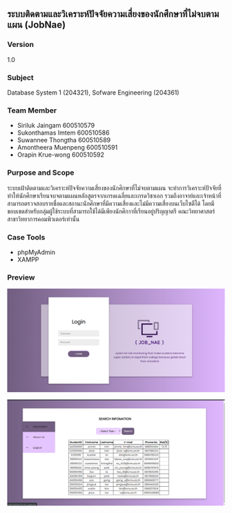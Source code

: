 ## ระบบติดตามและวิเคราะห์ปัจจัยความเสี่ยงของนักศึกษาที่ไม่จบตามแผน (JobNae)
### Version 
1.0 

###  Subject
Database System 1 (204321), Sofware Engineering (204361)

### Team Member
- Siriluk Jaingam 600510579
- Sukonthamas Imtem 600510586
- Suwannee Thongtha 600510589
- Amontheera Muenpeng 600510591
- Orapin Krue-wong  600510592

### Purpose and Scope
ระบบเฝ้าติดตามและวิเคราะห์ปัจจัยความเสี่ยงของนักศึกษาที่ไม่จบตามแผน จะทำการวิเคราะห์ปัจจัยที่ทำให้นักศึกษาเรียนจบจตามแผนหลักสูตรจากเกรดเฉลี่ยและเกรดวิชาเอก รวมถึงอาจาย์และเจ้าหน้าที่สามารถตรวจสอบรายชื่อและสถานะนักศึกษาที่มีความเสี่ยงและไม่มีความเสี่ยงบนเว็บไซตืได้ โดยมีขอบเขตสำหรับกลุ่มผู้ใช้ระบบที่สามารถใช้ได้มีเพียงนักศึกาาที่เรียนอยู่ปริญญาตรี คณะวิทยาศาสตร์ สาขาวิทยาการคอมพิวเตอร์เท่านั้น

### Case Tools
  - phpMyAdmin
  - XAMPP

### Preview
![alt text](https://github.com/Desaresta/JobNae/blob/main/job_nae_01.png?raw=true)

![alt text](https://github.com/Desaresta/JobNae/blob/main/job_nae_02.png?raw=true)
